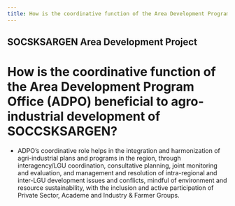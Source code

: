 ```yaml
---
title: How is the coordinative function of the Area Development Program Office ADPO beneficial to agro-industrial development of SOCCSKSARGEN
---
```


## SOCSKSARGEN Area Development Project

# How is the coordinative function of the Area Development Program Office (ADPO) beneficial to agro-industrial development of SOCCSKSARGEN?


 - ADPO’s coordinative role helps in the integration and harmonization of agri-industrial plans and programs in the region, through interagency/LGU coordination, consultative planning, joint monitoring and evaluation, and management and resolution of intra-regional and inter-LGU development issues and conflicts, mindful of environment and resource sustainability, with the inclusion and active participation of Private Sector, Academe and Industry & Farmer Groups.
